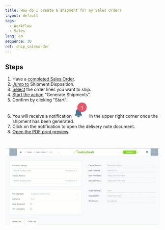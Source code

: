 ```yaml
---
title: How do I create a shipment for my Sales Order?
layout: default
tags:
  - Workflow
  - Sales
lang: en
sequence: 30
ref: ship_salesorder
---
```


## Steps

1. Have a [completed Sales Order](SalesOrder_recording).
1. [Jump to](JumptoviaSidebar) Shipment Disposition.
1. [Select](RecordSelection) the order lines you want to ship.
1. [Start the action](StartAction) "Generate Shipments".
1. Confirm by clicking "Start".
1. You will receive a notification ![](assets/NotificationBell_WebUI.png) in the upper right corner once the shipment has been generated.
1. Click on the notification to open the delivery note document.
1. [Open the PDF print preview](PrintPreview).
<br>

![](assets/order_shipment.gif)
